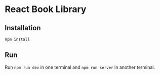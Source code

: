 # React Book Library

## Installation

```zsh
npm install
```

## Run

Run `npm run dev` in one terminal and `npm run server` in another terminal.
